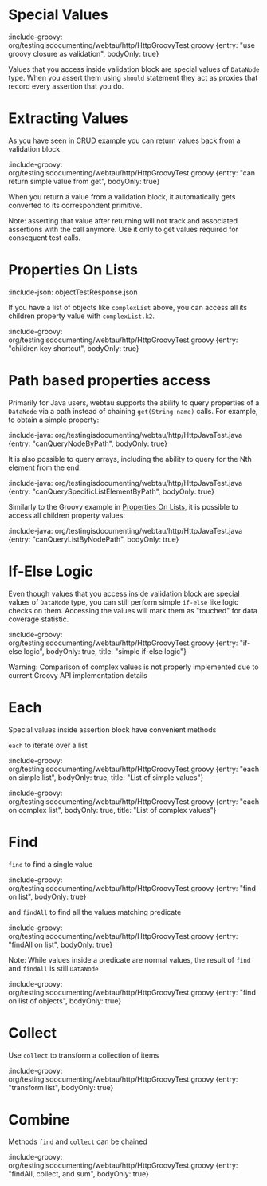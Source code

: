 # Special Values

:include-groovy: org/testingisdocumenting/webtau/http/HttpGroovyTest.groovy {entry: "use groovy closure as validation", bodyOnly: true}

Values that you access inside validation block are special values of `DataNode` type. When you assert them using `should` statement
they act as proxies that record every assertion that you do. 


# Extracting Values

As you have seen in [CRUD example](HTTP/CRUD) you can return values back from a validation block.

:include-groovy: org/testingisdocumenting/webtau/http/HttpGroovyTest.groovy {entry: "can return simple value from get", bodyOnly: true}

When you return a value from a validation block, it automatically gets converted to its correspondent primitive. 

Note: asserting that value after returning will not track and associated assertions with the call anymore. Use it only
to get values required for consequent test calls.  

# Properties On Lists

:include-json: objectTestResponse.json

If you have a list of objects like `complexList` above, you can access all its children property value with `complexList.k2`.

:include-groovy: org/testingisdocumenting/webtau/http/HttpGroovyTest.groovy {entry: "children key shortcut", bodyOnly: true}

# Path based properties access

Primarily for Java users, webtau supports the ability to query properties of a `DataNode` via a path instead of chaining
`get(String name)` calls.  For example, to obtain a simple property:

:include-java: org/testingisdocumenting/webtau/http/HttpJavaTest.java {entry: "canQueryNodeByPath", bodyOnly: true}

It is also possible to query arrays, including the ability to query for the Nth element from the end:

:include-java: org/testingisdocumenting/webtau/http/HttpJavaTest.java {entry: "canQuerySpecificListElementByPath", bodyOnly: true}

Similarly to the Groovy example in [Properties On Lists](HTTP/data-node#properties-on-lists), it is possible to access 
all children property values:

:include-java: org/testingisdocumenting/webtau/http/HttpJavaTest.java {entry: "canQueryListByNodePath", bodyOnly: true}

# If-Else Logic

Even though values that you access inside validation block are special values of `DataNode` type, you can still
perform simple `if-else` like logic checks on them. Accessing the values will mark them as "touched" for data coverage statistic. 

:include-groovy: org/testingisdocumenting/webtau/http/HttpGroovyTest.groovy {entry: "if-else logic", bodyOnly: true, title: "simple if-else logic"}

Warning: Comparison of complex values is not properly implemented due to current Groovy API implementation details

# Each

Special values inside assertion block have convenient methods

`each` to iterate over a list

:include-groovy: org/testingisdocumenting/webtau/http/HttpGroovyTest.groovy {entry: "each on simple list", bodyOnly: true, title: "List of simple values"}

:include-groovy: org/testingisdocumenting/webtau/http/HttpGroovyTest.groovy {entry: "each on complex list", bodyOnly: true, title: "List of complex values"}


# Find

`find` to find a single value

:include-groovy: org/testingisdocumenting/webtau/http/HttpGroovyTest.groovy {entry: "find on list", bodyOnly: true}


and `findAll` to find all the values matching predicate

:include-groovy: org/testingisdocumenting/webtau/http/HttpGroovyTest.groovy {entry: "findAll on list", bodyOnly: true}

Note: While values inside a predicate are normal values, the result of `find` and `findAll` is still `DataNode`

:include-groovy: org/testingisdocumenting/webtau/http/HttpGroovyTest.groovy {entry: "find on list of objects", bodyOnly: true}

# Collect

Use `collect` to transform a collection of items

:include-groovy: org/testingisdocumenting/webtau/http/HttpGroovyTest.groovy {entry: "transform list", bodyOnly: true}

# Combine

Methods `find` and `collect` can be chained
 
:include-groovy: org/testingisdocumenting/webtau/http/HttpGroovyTest.groovy {entry: "findAll, collect, and sum", bodyOnly: true}
